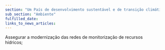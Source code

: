 ```yaml
---
section: "Um País de desenvolvimento sustentável e de transição climática"
sub_section: "Ambiente"
fulfilled_date:
links_to_news_articles:
---
```


Assegurar a modernização das redes de monitorização de recursos hídricos;